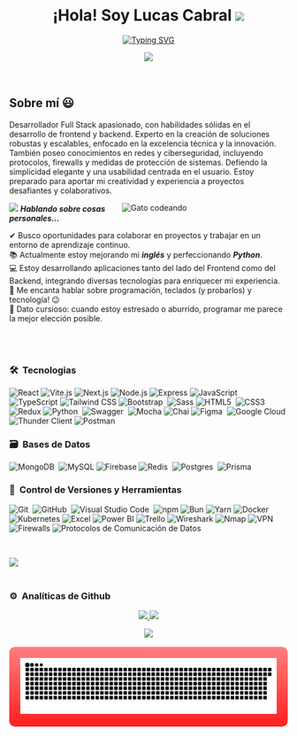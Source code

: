 <h1 align="center"> ¡Hola! Soy Lucas Cabral <img src=
"https://media.giphy.com/media/hvRJCLFzcasrR4ia7z/giphy.gif" width="35"></h1>

<p align="center">
  <a href="https://github.com/DenverCoder1/readme-typing-svg">
    <img src="https://readme-typing-svg.herokuapp.com?lines=Desarrollador+Full+Stack;Analista+Por+Instinto;Arquitecto+De+Códigos&center=true&width=380&height=45&color=F54180" alt="Typing SVG">
  </a>
</p>

<p align="center"> 
<img src="https://i.pinimg.com/originals/f9/35/e5/f935e5bba08c301cfac42235a419c54a.gif" />
</p>

<br />

## Sobre mí 😃
Desarrollador Full Stack apasionado, con habilidades sólidas en el desarrollo de frontend y backend. Experto en la creación de soluciones robustas y escalables, enfocado en la excelencia técnica y la innovación. También poseo conocimientos en redes y ciberseguridad, incluyendo protocolos, firewalls y medidas de protección de sistemas. Defiendo la simplicidad elegante y una usabilidad centrada en el usuario. Estoy preparado para aportar mi creatividad y experiencia a proyectos desafiantes y colaborativos.

<img align="right" width=300px alt="Gato codeando" src="https://i.pinimg.com/originals/80/7b/5c/807b5c4b02e765bb4930b7c66662ef4b.gif" />

<img src="https://media.giphy.com/media/ObNTw8Uzwy6KQ/giphy.gif" width="30px">&nbsp;***Hablando sobre cosas personales...***

✔ Busco oportunidades para colaborar en proyectos y trabajar en un entorno de aprendizaje continuo. <br>
📚 Actualmente estoy mejorando mi ***inglés*** y perfeccionando ***Python***. <br>
💻  Estoy desarrollando aplicaciones tanto del lado del Frontend como del Backend, integrando diversas tecnologías para enriquecer mi experiencia.<br>
🎹  Me encanta hablar sobre programación, teclados (y probarlos) y tecnología! 😉<br>
🤔  Dato cursioso: cuando estoy estresado o aburrido, programar me parece la mejor elección posible.<br><br><br><br>
 
### 🛠 &nbsp;Tecnologias

![React](https://img.shields.io/badge/React-61DAFB?style=for-the-badge&logo=react&logoColor=black)
![Vite.js](https://img.shields.io/badge/Vite-643CFF?style=for-the-badge&logo=vite&logoColor=white)
![Next.js](https://img.shields.io/badge/Next.js-000000?style=for-the-badge&logo=next.js&logoColor=white)
![Node.js](https://img.shields.io/badge/Node.js-8CC84B?style=for-the-badge&logo=node.js&logoColor=white)
![Express](https://img.shields.io/badge/Express-000000?style=for-the-badge&logo=express&logoColor=white)
![JavaScript](https://img.shields.io/badge/javascript-%23323330.svg?style=for-the-badge&logo=javascript&logoColor=%23F7DF1E)&nbsp;
![TypeScript](https://img.shields.io/badge/TypeScript-007ACC?style=for-the-badge&logo=typescript&logoColor=white)
![Tailwind CSS](https://img.shields.io/badge/Tailwind%20CSS-38B2AC?style=for-the-badge&logo=tailwind-css&logoColor=white)
![Bootstrap](https://img.shields.io/badge/bootstrap-%23563D7C.svg?style=for-the-badge&logo=bootstrap&logoColor=white)&nbsp;
![Sass](https://img.shields.io/badge/Sass-CC6699?style=for-the-badge&logo=sass&logoColor=white)
![HTML5](https://img.shields.io/badge/html5-%23E34F26.svg?style=for-the-badge&logo=html5&logoColor=white)&nbsp;
![CSS3](https://img.shields.io/badge/css3-%231572B6.svg?style=for-the-badge&logo=css3&logoColor=white)&nbsp;
![Redux](https://img.shields.io/badge/Redux-764ABC?style=for-the-badge&logo=redux&logoColor=white)
![Python](https://img.shields.io/badge/python-3670A0?style=for-the-badge&logo=python&logoColor=ffdd54)&nbsp;
![Swagger](https://img.shields.io/badge/-Swagger-%23Clojure?style=for-the-badge&logo=swagger&logoColor=white)&nbsp;
![Mocha](https://img.shields.io/badge/Mocha-8D6748?style=for-the-badge&logo=mocha&logoColor=white)
![Chai](https://img.shields.io/badge/Chai-AE3F29?style=for-the-badge&logo=chai&logoColor=white)
![Figma](https://img.shields.io/badge/figma-%23F24E1E.svg?style=for-the-badge&logo=figma&logoColor=white)&nbsp;
![Google Cloud](https://img.shields.io/badge/GoogleCloud-%234285F4.svg?style=for-the-badge&logo=google-cloud&logoColor=white)&nbsp;
![Thunder Client](https://img.shields.io/badge/Thunder%20Client-8C2F2E?style=for-the-badge&logo=thunderclient&logoColor=white)
![Postman](https://img.shields.io/badge/Postman-FF6C37?style=for-the-badge&logo=postman&logoColor=white)&nbsp;

### 🗃 &nbsp;Bases de Datos

![MongoDB](https://img.shields.io/badge/MongoDB-%234ea94b.svg?style=for-the-badge&logo=mongodb&logoColor=white)&nbsp;
![MySQL](https://img.shields.io/badge/MySQL-4479A1?style=for-the-badge&logo=mysql&logoColor=white)
![Firebase](https://img.shields.io/badge/Firebase-FFCA28?style=for-the-badge&logo=firebase&logoColor=white)
![Redis](https://img.shields.io/badge/redis-%23DD0031.svg?style=for-the-badge&logo=redis&logoColor=white)&nbsp;
![Postgres](https://img.shields.io/badge/postgres-%23316192.svg?style=for-the-badge&logo=postgresql&logoColor=white)&nbsp;
![Prisma](https://img.shields.io/badge/Prisma-2D3748?style=for-the-badge&logo=prisma&logoColor=white)

### 🧰 &nbsp;Control de Versiones y Herramientas

![Git](https://img.shields.io/badge/git-%23F05033.svg?style=for-the-badge&logo=git&logoColor=white)&nbsp;
![GitHub](https://img.shields.io/badge/github-%23121011.svg?style=for-the-badge&logo=github&logoColor=white)&nbsp;
![Visual Studio Code](https://img.shields.io/badge/Visual%20Studio%20Code-0078d7.svg?style=for-the-badge&logo=visual-studio-code&logoColor=white)&nbsp;
![npm](https://img.shields.io/badge/npm-CB3837?style=for-the-badge&logo=npm&logoColor=white)
![Bun](https://img.shields.io/badge/Bun-0079BF?style=for-the-badge&logo=bun&logoColor=white)
![Yarn](https://img.shields.io/badge/Yarn-2C8EBB?style=for-the-badge&logo=yarn&logoColor=white)
![Docker](https://img.shields.io/badge/Docker-2496ED?style=for-the-badge&logo=docker&logoColor=white)
![Kubernetes](https://img.shields.io/badge/Kubernetes-326CE5?style=for-the-badge&logo=kubernetes&logoColor=white)
![Excel](https://img.shields.io/badge/Microsoft_Excel-217346?style=for-the-badge&logo=microsoft-excel&logoColor=white)
![Power BI](https://img.shields.io/badge/Microsoft_Power_BI-F2C94C?style=for-the-badge&logo=microsoft-powerbi&logoColor=black)
![Trello](https://img.shields.io/badge/Trello-0052CC?style=for-the-badge&logo=trello&logoColor=white)
![Wireshark](https://img.shields.io/badge/Wireshark-1679A1?style=for-the-badge&logo=wireshark&logoColor=white)
![Nmap](https://img.shields.io/badge/Nmap-FFA500?style=for-the-badge&logo=nmap&logoColor=white)
![VPN](https://img.shields.io/badge/VPN-00B4D8?style=for-the-badge&logo=vpn&logoColor=white)
![Firewalls](https://img.shields.io/badge/Firewalls-FF5733?style=for-the-badge&logo=fire&logoColor=white)
![Protocolos de Comunicación de Datos](https://img.shields.io/badge/Protocolos%20de%20Comunicación%20de%20Datos-008000?style=for-the-badge&logo=network-wired&logoColor=white)

<br>

<img src="https://user-images.githubusercontent.com/73097560/115834477-dbab4500-a447-11eb-908a-139a6edaec5c.gif"><br><br>

### ⚙️ &nbsp;Analíticas de Github

<p align="center">
  <a href="https://github.com/Lucascabral95">
    <img height="180em" src="https://github-readme-stats-eight-theta.vercel.app/api?username=Lucascabral95&show_icons=true&theme=algolia&include_all_commits=true&count_private=true"/>
  </a>
  <a href="https://github.com/Lucascabral95">
    <img height="180em" src="https://github-readme-stats-eight-theta.vercel.app/api/top-langs/?username=Lucascabral95&layout=compact&langs_count=8&theme=algolia"/>
  </a>
</p>

<p align="center">
  <img height="180em" src="https://github-readme-streak-stats.herokuapp.com/?user=Lucascabral95&theme=dark&hide_border=true"/>
</p>

<div align="center" style="background: linear-gradient(180deg, #ff7f7f, #ff1f1f); padding: 20px; border-radius: 10px;">
    <picture align="center">
      <source media="(prefers-color-scheme: dark)" srcset="https://raw.githubusercontent.com/Niefee/niefee/master/assets/github-contribution-grid-snake.svg">
      <source media="(prefers-color-scheme: light)" srcset="https://raw.githubusercontent.com/Niefee/niefee/master/assets/github-contribution-grid-snake.svg">
      <img alt="github contribution grid snake animation" src="https://raw.githubusercontent.com/Niefee/niefee/master/assets/github-contribution-grid-snake.svg">
    </picture>
</div>
